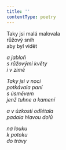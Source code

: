 ```yaml
---
title: ''
contentType: poetry
---
```


<section>

Taky jsi malá malovala  
růžový sníh  
aby byl vidět

_a jabloň  
s růžovými květy  
i v zimě_

</section>

<section>

_Taky jsi v noci  
potkávala paní  
s úsměvem  
jenž tuhne a kamení_

</section>

<section>

_a v úzkosti odlétala  
padala hlavou dolů_

</section>

<section>

_na louku  
k potoku  
do trávy_

</section>
